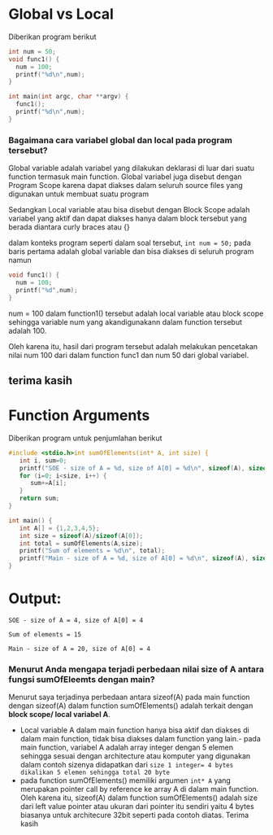 # Global vs Local

Diberikan program berikut

```c
int num = 50;
void func1() {
  num = 100;
  printf("%d\n",num);
}

int main(int argc, char **argv) {
  func1();
  printf("%d\n",num);
}
```

### Bagaimana cara variabel global dan local pada program tersebut?

Global variable adalah variabel yang dilakukan deklarasi di luar dari suatu function termasuk main function. Global variabel juga disebut dengan Program Scope karena dapat diakses dalam seluruh source files yang digunakan untuk membuat suatu program

Sedangkan Local variable atau bisa disebut dengan Block Scope adalah variabel yang aktif dan dapat diakses hanya dalam block tersebut yang berada diantara curly braces atau {}

dalam konteks program seperti dalam soal tersebut,
`int num = 50;`
pada baris pertama adalah global variable dan bisa diakses di seluruh program namun

```c
void func1() {
  num = 100;
  printf("%d",num);
}
```

num = 100 dalam function1() tersebut adalah local variable atau block scope sehingga variable num yang akandigunakann dalam function tersebut adalah 100.

Oleh karena itu, hasil dari program tersebut adalah melakukan pencetakan nilai num 100 dari dalam function func1 dan num 50 dari global variabel.

## terima kasih

# Function Arguments

Diberikan program untuk penjumlahan berikut

```c
#include <stdio.h>int sumOfElements(int* A, int size) {
   int i, sum=0;
   printf("SOE - size of A = %d, size of A[0] = %d\n", sizeof(A), sizeof(A[0]));
   for (i=0; i<size, i++) {
      sum+=A[i];
   }
   return sum;
}

int main() {
   int A[] = {1,2,3,4,5};
   int size = sizeof(A)/sizeof(A[0]);
   int total = sumOfElements(A,size);
   printf("Sum of elements = %d\n", total);
   printf("Main - size of A = %d, size of A[0] = %d\n", sizeof(A), sizeof(A[0]));
}
```

# Output:

`SOE - size of A = 4, size of A[0] = 4`

`Sum of elements = 15`

`Main - size of A = 20, size of A[0] = 4`

### Menurut Anda mengapa terjadi perbedaan nilai size of A antara fungsi sumOfEleemts dengan main?

Menurut saya terjadinya perbedaan antara sizeof(A) pada main function dengan sizeof(A) dalam function sumOfElements() adalah terkait dengan **block scope/ local variabel A**.

- Local variable A dalam main function hanya bisa aktif dan diakses di dalam main function, tidak bisa diakses dalam function yang lain.- pada main function, variabel A adalah array integer dengan 5 elemen sehingga sesuai dengan architecture atau komputer yang digunakan dalam contoh sizenya didapatkan dari
  `size 1 integer= 4 bytes dikalikan 5 elemen sehingga total 20 byte`
- pada function sumOfElements() memiliki argumen `int* A` yang merupakan pointer call by reference ke array A di dalam main function. Oleh karena itu, sizeof(A) dalam function sumOfElements() adalah size dari left value pointer atau ukuran dari pointer itu sendiri yaitu 4 bytes biasanya untuk architecure 32bit seperti pada contoh diatas. Terima kasih
